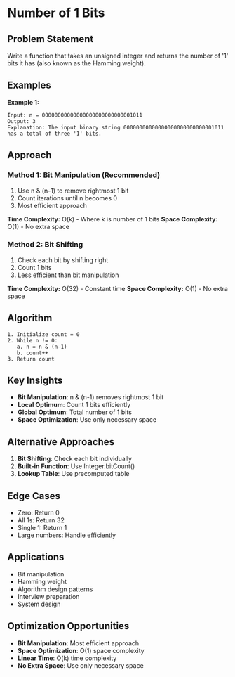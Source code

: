 # Number of 1 Bits

## Problem Statement

Write a function that takes an unsigned integer and returns the number of '1' bits it has (also known as the Hamming weight).

## Examples

**Example 1:**
```
Input: n = 00000000000000000000000000001011
Output: 3
Explanation: The input binary string 00000000000000000000000000001011 has a total of three '1' bits.
```

## Approach

### Method 1: Bit Manipulation (Recommended)
1. Use n & (n-1) to remove rightmost 1 bit
2. Count iterations until n becomes 0
3. Most efficient approach

**Time Complexity:** O(k) - Where k is number of 1 bits
**Space Complexity:** O(1) - No extra space

### Method 2: Bit Shifting
1. Check each bit by shifting right
2. Count 1 bits
3. Less efficient than bit manipulation

**Time Complexity:** O(32) - Constant time
**Space Complexity:** O(1) - No extra space

## Algorithm

```
1. Initialize count = 0
2. While n != 0:
   a. n = n & (n-1)
   b. count++
3. Return count
```

## Key Insights

- **Bit Manipulation**: n & (n-1) removes rightmost 1 bit
- **Local Optimum**: Count 1 bits efficiently
- **Global Optimum**: Total number of 1 bits
- **Space Optimization**: Use only necessary space

## Alternative Approaches

1. **Bit Shifting**: Check each bit individually
2. **Built-in Function**: Use Integer.bitCount()
3. **Lookup Table**: Use precomputed table

## Edge Cases

- Zero: Return 0
- All 1s: Return 32
- Single 1: Return 1
- Large numbers: Handle efficiently

## Applications

- Bit manipulation
- Hamming weight
- Algorithm design patterns
- Interview preparation
- System design

## Optimization Opportunities

- **Bit Manipulation**: Most efficient approach
- **Space Optimization**: O(1) space complexity
- **Linear Time**: O(k) time complexity
- **No Extra Space**: Use only necessary space
